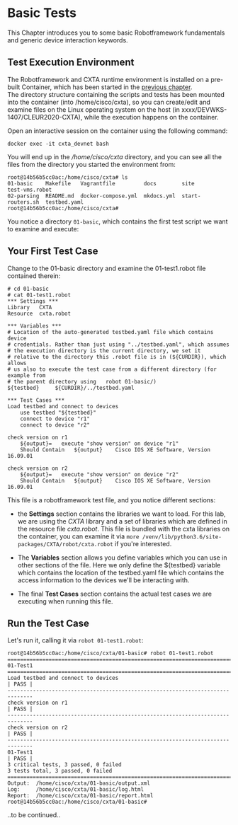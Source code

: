 # Basic Tests

This Chapter introduces you to some basic Robotframework fundamentals and generic device interaction keywords.

## Test Execution Environment

The Robotframework and CXTA runtime environment is installed on a pre-built Container, which has been started in the [previous chapter](00-setup.md).  
The directory structure containing the scripts and tests has been mounted into the container (into /home/cisco/cxta), so you can create/edit and examine files on the Linux operating system on the host (in xxxx/DEVWKS-1407/CLEUR2020-CXTA), while the execution happens on the container.

Open an interactive session on the container using the following command:

```
docker exec -it cxta_devnet bash
```

You will end up in the _/home/cisco/cxta_ directory, and you can see all the files from the directory you started the environment from:

```
root@14b56b5cc0ac:/home/cisco/cxta# ls
01-basic    Makefile   Vagrantfile         docs        site              test-vms.robot
02-parsing  README.md  docker-compose.yml  mkdocs.yml  start-routers.sh  testbed.yaml
root@14b56b5cc0ac:/home/cisco/cxta#
```

You notice a directory `01-basic`, which contains the first test script we want to examine and execute:

## Your First Test Case

Change to the 01-basic directory and examine the 01-test1.robot file contained therein:

```
# cd 01-basic
# cat 01-test1.robot
*** Settings ***
Library   CXTA
Resource  cxta.robot

*** Variables ***
# Location of the auto-generated testbed.yaml file which contains device
# credentials. Rather than just using "../testbed.yaml", which assumes
# the execution directory is the current directory, we set it
# relative to the directory this .robot file is in (${CURDIR}), which allows
# us also to execute the test case from a different directory (for example from
# the parent directory using   robot 01-basic/)
${testbed}     ${CURDIR}/../testbed.yaml

*** Test Cases ***
Load testbed and connect to devices
    use testbed "${testbed}"
    connect to device "r1"
    connect to device "r2"

check version on r1
    ${output}=   execute "show version" on device "r1"
    Should Contain   ${output}    Cisco IOS XE Software, Version 16.09.01

check version on r2
    ${output}=   execute "show version" on device "r2"
    Should Contain   ${output}    Cisco IOS XE Software, Version 16.09.01
```

This file is a robotframework test file, and you notice different sections:

- the **Settings** section contains the libraries we want to load. For this lab, we are using the _CXTA_ library and a set of libraries which are defined in the resource file _cxta.robot_. This file is bundled with the cxta libraries on the container, you can examine it via `more /venv/lib/python3.6/site-packages/CXTA/robot/cxta.robot` if you're interested.

- The **Variables** section allows you define variables which you can use in other sections of the file. Here we only define the ${testbed} variable which contains the location of the testbed.yaml file which contains the access information to the devices we'll be interacting with.

- The final **Test Cases** section contains the actual test cases we are executing when running this file.


## Run the Test Case

Let's run it, calling it via `robot 01-test1.robot`:

```
root@14b56b5cc0ac:/home/cisco/cxta/01-basic# robot 01-test1.robot
==============================================================================
01-Test1
==============================================================================
Load testbed and connect to devices                                   | PASS |
------------------------------------------------------------------------------
check version on r1                                                   | PASS |
------------------------------------------------------------------------------
check version on r2                                                   | PASS |
------------------------------------------------------------------------------
01-Test1                                                              | PASS |
3 critical tests, 3 passed, 0 failed
3 tests total, 3 passed, 0 failed
==============================================================================
Output:  /home/cisco/cxta/01-basic/output.xml
Log:     /home/cisco/cxta/01-basic/log.html
Report:  /home/cisco/cxta/01-basic/report.html
root@14b56b5cc0ac:/home/cisco/cxta/01-basic#
```


..to be continued..